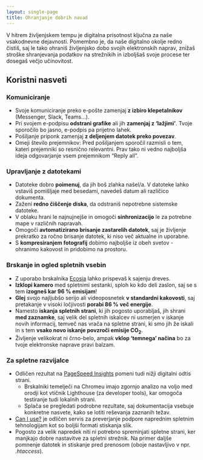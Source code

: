 ```yaml
---
layout: single-page
title: Ohranjanje dobrih navad
---
```


V hitrem življenjskem tempu je digitalna prisotnost ključna za naše vsakodnevne dejavnosti. Pomembno je, da naše digitalno okolje redno čistiš, saj le tako ohraniš življenjsko dobo svojih elektronskih naprav, znižaš stroške shranjevanja podatkov na strežnikih in izboljšaš svoje procese ter dosegaš večjo učinovitost.

## Koristni nasveti
### Komuniciranje
- Svoje komuniciranje preko e-pošte zamenjaj **z izbiro klepetalnikov** (Messenger, Slack, Teams…).
- Pri svojem e-podpisu **odstrani grafike** ali jih **zamenjaj z ‘lažjimi’**. Tvoje sporočilo bo jasno, e-podpis pa prijetno lahek. 
- Pošiljanje priponk zamenjaj **z deljenjem datotek preko povezav**.
- Omeji število prejemnikov: Pred pošiljanjem sporočil razmisli o tem, kateri prejemniki so resnično relevantni. Prav tako ni vedno najboljša ideja odgovarjanje vsem prejemnikom “Reply all”.

### Upravljanje z datotekami
- Datoteke dobro **poimenuj**, da jih boš zlahka našel/a. V datoteke lahko vstaviš pomišljaje med besedami, navedeš datum ali različico dokumenta.
- Zaženi **redno čiščenje diska**, da odstraniš nepotrebne sistemske datoteke.
- V oblaku hrani le najnujnejše in omogoči **sinhronizacijo** le za potrebne mape v različnih napravah.
- Omogoči **avtomatizirano brisanje zastarelih datotek**, saj je življenje prekratko za ročno brisanje datotek, ki niso več aktualne in uporabne. 
- S **kompresiranjem fotografij** dobimo najboljše iz obeh svetov - ohranimo kakovost in pridobimo na prostoru.

### Brskanje in ogled spletnih vsebin
- Z uporabo brskalnika <a href="[URL](https://www.ecosia.org/)" target="_blank" rel="noopener">Ecosia</a> lahko prispevaš k sajenju dreves. 
- **Izklopi kamero** med spletnimi sestanki, sploh ko kdo deli zaslon, saj se s tem **izogneš kar 96 % emisijam**!
- **Glej** svojo najljubšo serijo ali videoposnetek **v standardni kakovosti**, saj pretakanje v visoki ločjivosti **porabi 86 % več energije**. 
- Namesto **iskanja spletnih strani**, ki jih pogosto uporabljaš, jih shrani **med zaznamke**, saj velik del spletnih iskalcev ni usmerjen v iskanje novih informacij, temveč nas vrača na spletne strani, ki smo jih že iskali in s tem **vsako novo iskanje povzroči emisije CO<sub>2</sub>**. 
- Življenje velikokrat ni črno-belo, ampak **vklop ‘temnega’ načina** bo za tvoje elektronske naprave pravi balzam. 

### Za spletne razvijalce
- Odličen rezultat na <a href="[URL](https://pagespeed.web.dev/)" target="_blank" rel="noopener">PageSpeed Insights</a> pomeni tudi nižji digitalni odtis strani.
	- Brskalniki temelječi na Chromeu imajo zgornjo analizo na voljo med orodji kot vtičnik Lighthouse (za developer tools), kar omogoča testiranje tudi lokalnih strani.
	- Splača se pregledati podrobne rezultate, saj dokumentacija vsebuje konkretne nasvete, kako se lotiti reševanja zaznanih težav.
- <a href="[URL](https://caniuse.com/webp)" target="_blank" rel="noopener">Can I use?</a> je odličen servis za preverjanje podpore naprednim spletnim tehnologijam kot so boljši formati stiskanja slik.
- Pogosto za velik napredek niti ni potrebno spreminjati spletne strani, ker manjkajo dobre nastavitve za spletni strežnik. Na primer daljše pomnenje datotek in stiskanje pred prenosom (oboje nastavljivo v npr. *.htaccess*).
